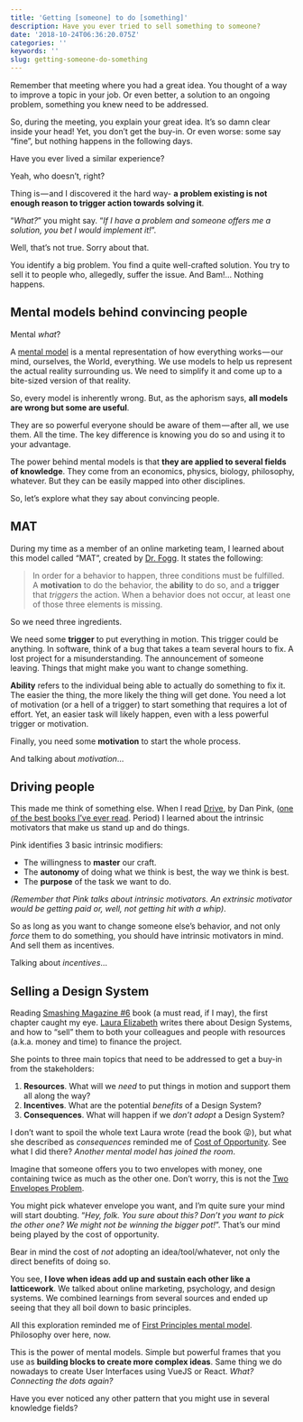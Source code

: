 ```yaml
---
title: 'Getting [someone] to do [something]'
description: Have you ever tried to sell something to someone?
date: '2018-10-24T06:36:20.075Z'
categories: ''
keywords: ''
slug: getting-someone-do-something
---
```


Remember that meeting where you had a great idea. You thought of a way to improve a topic in your job. Or even better, a solution to an ongoing problem, something you knew need to be addressed.

So, during the meeting, you explain your great idea. It’s so damn clear inside your head! Yet, you don’t get the buy-in. Or even worse: some say “fine”, but nothing happens in the following days.

Have you ever lived a similar experience?

Yeah, who doesn’t, right?

Thing is — and I discovered it the hard way- **a problem existing is not enough reason to trigger action towards solving it**.

“_What?_” you might say. “_If I have a problem and someone offers me a solution, you bet I would implement it!_”.

Well, that’s not true. Sorry about that.

You identify a big problem. You find a quite well-crafted solution. You try to sell it to people who, allegedly, suffer the issue. And Bam!… Nothing happens.

## Mental models behind convincing people

Mental _what_?

A [mental model](https://fs.blog/mental-models/) is a mental representation of how everything works — our mind, ourselves, the World, everything. We use models to help us represent the actual reality surrounding us. We need to simplify it and come up to a bite-sized version of that reality.

So, every model is inherently wrong. But, as the aphorism says, **all models are wrong but some are useful**.

They are so powerful everyone should be aware of them — after all, we use them. All the time. The key difference is knowing you do so and using it to your advantage.

The power behind mental models is that **they are applied to several fields of knowledge**. They come from an economics, physics, biology, philosophy, whatever. But they can be easily mapped into other disciplines.

So, let’s explore what they say about convincing people.

## MAT

During my time as a member of an online marketing team, I learned about this model called “MAT”, created by [Dr. Fogg](https://www.bjfogg.com/). It states the following:

> In order for a behavior to happen, three conditions must be fulfilled.  
> A **motivation** to do the behavior, the **ability** to do so, and a **trigger** that _triggers_ the action. When a behavior does not occur, at least one of those three elements is missing.

So we need three ingredients.

We need some **trigger** to put everything in motion. This trigger could be anything. In software, think of a bug that takes a team several hours to fix. A lost project for a misunderstanding. The announcement of someone leaving. Things that might make you want to change something.

**Ability** refers to the individual being able to actually do something to fix it. The easier the thing, the more likely the thing will get done. You need a lot of motivation (or a hell of a trigger) to start something that requires a lot of effort. Yet, an easier task will likely happen, even with a less powerful trigger or motivation.

Finally, you need some **motivation** to start the whole process.

And talking about _motivation_…

## Driving people

This made me think of something else. When I read [Drive](https://www.amazon.com/Drive-Surprising-Truth-About-Motivates/dp/1594484805), by Dan Pink, ([one of the best books I’ve ever read](https://calidae.blog/qu%C3%A8-ens-motiva-9c1c9e3e6bd3). Period) I learned about the intrinsic motivators that make us stand up and do things.

Pink identifies 3 basic intrinsic modifiers:

- The willingness to **master** our craft.
- The **autonomy** of doing what we think is best, the way we think is best.
- The **purpose** of the task we want to do.

_(Remember that Pink talks about intrinsic motivators. An extrinsic motivator would be getting paid or, well, not getting hit with a whip)_.

So as long as you want to change someone else’s behavior, and not only _force_ them to do something, you should have intrinsic motivators in mind. And sell them as incentives.

Talking about _incentives_…

## Selling a Design System

Reading [Smashing Magazine #6](https://www.smashingmagazine.com/2018/09/smashing-book-6-release/) book (a must read, if I may), the first chapter caught my eye. [Laura Elizabeth](https://twitter.com/laurium) writes there about Design Systems, and how to “sell” them to both your colleagues and people with resources (a.k.a. money and time) to finance the project.

She points to three main topics that need to be addressed to get a buy-in from the stakeholders:

1.  **Resources**. What will we _need_ to put things in motion and support them all along the way?
2.  **Incentives**. What are the potential _benefits_ of a Design System?
3.  **Consequences**. What will happen if we _don’t adopt_ a Design System?

I don’t want to spoil the whole text Laura wrote (read the book 😜), but what she described as _consequences_ reminded me of [Cost of Opportunity](http://www.thinkmentalmodels.com/page40/page46/page46.html). See what I did there? _Another mental model has joined the room_.

Imagine that someone offers you to two envelopes with money, one containing twice as much as the other one. Don’t worry, this is not the [Two Envelopes Problem](https://en.wikipedia.org/wiki/Two_envelopes_problem).

You might pick whatever envelope you want, and I’m quite sure your mind will start doubting. “_Hey, folk. You sure about this? Don’t you want to pick the other one? We might not be winning the bigger pot!_”. That’s our mind being played by the cost of opportunity.

Bear in mind the cost of _not_ adopting an idea/tool/whatever, not only the direct benefits of doing so.

You see, **I love when ideas add up and sustain each other like a latticework**. We talked about online marketing, psychology, and design systems. We combined learnings from several sources and ended up seeing that they all boil down to basic principles.

All this exploration reminded me of [First Principles mental model](https://fs.blog/2018/04/first-principles/). Philosophy over here, now.

This is the power of mental models. Simple but powerful frames that you use as **building blocks to create more complex ideas**. Same thing we do nowadays to create User Interfaces using VueJS or React. _What?_ _Connecting the dots again?_

Have you ever noticed any other pattern that you might use in several knowledge fields?
